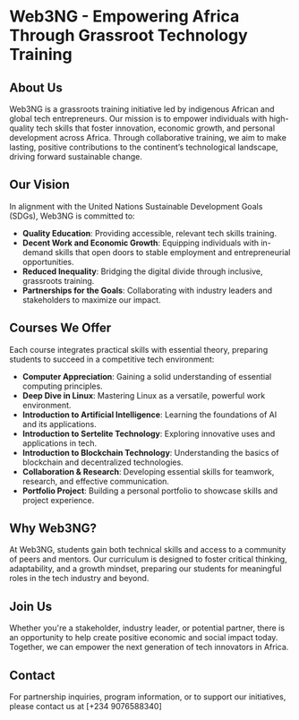 # Web3NG - Empowering Africa Through Grassroot Technology Training

## About Us
Web3NG is a grassroots training initiative led by indigenous African and global tech entrepreneurs. Our mission is to empower individuals with high-quality tech skills that foster innovation, economic growth, and personal development across Africa. Through collaborative training, we aim to make lasting, positive contributions to the continent’s technological landscape, driving forward sustainable change.

## Our Vision
In alignment with the United Nations Sustainable Development Goals (SDGs), Web3NG is committed to:
- **Quality Education**: Providing accessible, relevant tech skills training.
- **Decent Work and Economic Growth**: Equipping individuals with in-demand skills that open doors to stable employment and entrepreneurial opportunities.
- **Reduced Inequality**: Bridging the digital divide through inclusive, grassroots training.
- **Partnerships for the Goals**: Collaborating with industry leaders and stakeholders to maximize our impact.

## Courses We Offer
Each course integrates practical skills with essential theory, preparing students to succeed in a competitive tech environment:
- **Computer Appreciation**: Gaining a solid understanding of essential computing principles.
- **Deep Dive in Linux**: Mastering Linux as a versatile, powerful work environment.
- **Introduction to Artificial Intelligence**: Learning the foundations of AI and its applications.
- **Introduction to Sertelite Technology**: Exploring innovative uses and applications in tech.
- **Introduction to Blockchain Technology**: Understanding the basics of blockchain and decentralized technologies.
- **Collaboration & Research**: Developing essential skills for teamwork, research, and effective communication.
- **Portfolio Project**: Building a personal portfolio to showcase skills and project experience.

## Why Web3NG?
At Web3NG, students gain both technical skills and access to a community of peers and mentors. Our curriculum is designed to foster critical thinking, adaptability, and a growth mindset, preparing our students for meaningful roles in the tech industry and beyond.

## Join Us
Whether you're a stakeholder, industry leader, or potential partner, there is an opportunity to help create positive economic and social impact today. Together, we can empower the next generation of tech innovators in Africa.

## Contact
For partnership inquiries, program information, or to support our initiatives, please contact us at [+234 9076588340]
